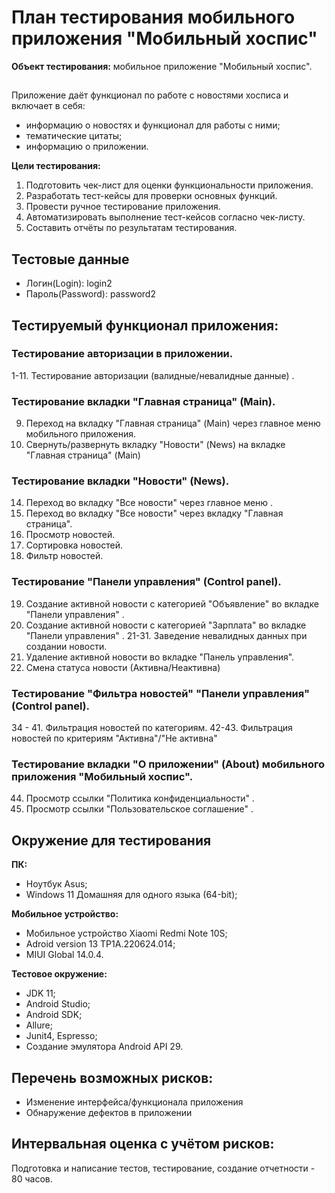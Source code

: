 # План тестирования мобильного приложения "Мобильный хоспис"

**Объект тестирования:** мобильное приложение "Мобильный хоспис".
##
Приложение даёт функционал по работе с новостями хосписа и включает в себя:
- информацию о новостях и функционал для работы с ними;
- тематические цитаты;
- информацию о приложении.

**Цели тестирования:**
1. Подготовить чек-лист для оценки функциональности приложения.
2. Разработать тест-кейсы для проверки основных функций.
3. Провести ручное тестирование приложения.
4. Автоматизировать выполнение тест-кейсов согласно чек-листу.
5. Составить отчёты по результатам тестирования.

## Тестовые данные
- Логин(Login): login2
- Пароль(Password): password2

## Тестируемый функционал приложения:

### Тестирование авторизации в приложении.

1-11. Тестирование авторизации (валидные/невалидные данные) .

### Тестирование вкладки "Главная страница" (Main).

9. Переход на вкладку "Главная страница" (Main) через главное меню мобильного приложения.
10. Свернуть/развернуть вкладку "Новости" (News) на вкладке "Главная страница" (Main) 

### Тестирование вкладки "Новости" (News).

14. Переход во вкладку "Все новости" через главное меню .
15. Переход во вкладку "Все новости" через вкладку "Главная страница".
16. Просмотр новостей.
17. Сортировка новостей.
18. Фильтр новостей.

### Тестирование "Панели управления" (Control panel).

19. Создание активной новости с категорией "Объявление" во вкладке "Панели управления" .
20. Создание активной новости с категорией "Зарплата" во вкладке "Панели управления" .
21-31. Заведение невалидных данных при создании новости.
32. Удаление активной новости во вкладке "Панель управления".
33. Смена статуса новости (Активна/Неактивна)

### Тестирование "Фильтра новостей" "Панели управления" (Control panel).

34 - 41. Фильтрация новостей по категориям.
42-43. Фильтрация новостей по критериям "Активна"/"Не активна"

### Тестирование вкладки "О приложении" (About) мобильного приложения "Мобильный хоспис".

44. Просмотр ссылки "Политика конфиденциальности" .
45. Просмотр ссылки "Пользовательское соглашение" .


 ## Окружение для тестирования 

**ПК:**
  
- Ноутбук Asus;
- Windows 11 Домашняя для одного языка (64-bit);

**Мобильное устройство:**

- Мобильное устройство Xiaomi Redmi Note 10S;
- Adroid version 13 TP1A.220624.014;
- MIUI Global 14.0.4.
  
**Тестовое окружение:**

- JDK 11;
- Android Studio;
- Android SDK;
- Allure;
- Junit4, Espresso;
- Создание эмулятора Android API 29.

## Перечень возможных рисков:

- Изменение интерфейса/функционала приложения
- Обнаружение дефектов в приложении


## Интервальная оценка с учётом рисков:

Подготовка и написание тестов, тестирование, создание отчетности - 80 часов.
